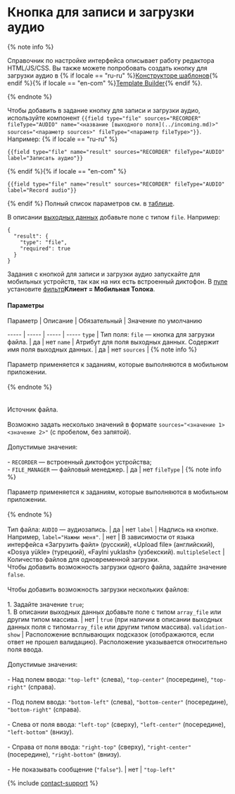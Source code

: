 # Кнопка для записи и загрузки аудио

{% note info %}

Справочник по настройке интерфейса описывает работу редактора HTML/JS/CSS. Вы также можете попробовать создать кнопку для загрузки аудио в {% if locale == "ru-ru" %}[Конструкторе шаблонов](https://toloka.ai/ru/docs/template-builder/reference/field.audio){% endif %}{% if locale == "en-com" %}[Template Builder](https://toloka.ai/en/docs/template-builder/reference/field.audio){% endif %}.

{% endnote %}


Чтобы добавить в задание кнопку для записи и загрузки аудио, используйте компонент `{{field type="file" sources="RECORDER" fileType="AUDIO" name="<название [выходного поля](../incoming.md)>" sources="<параметр sources>" fileType="<параметр fileType>"}}`. Например:
 {% if locale == "ru-ru" %}
```no-highlight
{{field type="file" name="result" sources="RECORDER" fileType="AUDIO" label="Записать аудио"}}
```
{% endif %}{% if locale == "en-com" %}
```no-highlight
{{field type="file" name="result" sources="RECORDER" fileType="AUDIO" label="Record audio"}}
```
{% endif %}
Полный список параметров см. в [таблице](#table).

В описании [выходных данных](../incoming.md) добавьте поле с типом `file`. Например:

```no-highlight
{
  "result": {
    "type": "file",
    "required": true
  }
}
```

Задания с кнопкой для записи и загрузки аудио запускайте для мобильных устройств, так как на них есть встроенный диктофон. В [пуле](../../../glossary.md#pool-ru) установите [фильтр](../filters.md)**Клиент = Мобильная Толока**.

#### Параметры


Параметр
 |
Описание
 |
Обязательный
 |
Значение по умолчанию

----- | ----- | ----- | -----
``` type ``` | Тип поля: `file` — кнопка для загрузки файла. | да | нет
``` name ``` | Атрибут для поля выходных данных. Содержит имя поля выходных данных. | да | нет
``` sources ``` | {% note info %}<br/><br/>Параметр применяется к заданиям, которые выполняются в мобильном приложении.<br/><br/>{% endnote %}<br/><br/><br/>Источник файла.<br/><br/>Возможно задать несколько значений в формате `sources="<значение 1> <значение 2>"` (с пробелом, без запятой).<br/><br/>Допустимые значения:<br/><br/>- `RECORDER` — встроенный диктофон устройства;<br/>- `FILE_MANAGER` — файловый менеджер. | да | нет
``` fileType ``` | {% note info %}<br/><br/>Параметр применяется к заданиям, которые выполняются в мобильном приложении.<br/><br/>{% endnote %}<br/><br/>Тип файла: `AUDIO` — аудиозапись. | да | нет
``` label ``` | Надпись на кнопке. Например, `label="Нажми меня"`. | нет | В зависимости от языка интерфейса «Загрузить файл» (русский), «Upload file» (английский), «Dosya yükle» (турецкий), «Faylni yuklash» (узбекский).
``` multipleSelect ``` | Количество файлов для одновременной загрузки.<br/>Чтобы добавить возможность загрузки одного файла, задайте значение `false`.<br/><br/>Чтобы добавить возможность загрузки нескольких файлов:<br/><br/>1. Задайте значение `true`;<br/>1. В описании выходных данных добавьте поле с типом `array_file` или другим типом массива. | нет | `true` (при наличии в описании выходных данных поля с типом`array_file` или другим типом массива).
``` validation-show ``` | Расположение всплывающих подсказок (отображаются, если ответ не прошел валидацию). Расположение указывается относительно поля ввода.<br/><br/>Допустимые значения:<br/><br/>- Над полем ввода: `"top-left"` (слева), `"top-center"` (посередине), `"top-right"` (справа).<br/>    <br/>- Под полем ввода: `"bottom-left"` (слева), `"bottom-center"` (посередине), `"bottom-right"` (справа).<br/>    <br/>- Слева от поля ввода: `"left-top"` (сверху), `"left-center"` (посередине), `"left-bottom"` (внизу).<br/>    <br/>- Справа от поля ввода: `"right-top"` (сверху), `"right-center"` (посередине), `"right-bottom"` (внизу).<br/>    <br/>- Не показывать сообщение (`"false"`). | нет | ``` "top-left" ```

{% include [contact-support](../../_includes/contact-support-help.md) %}